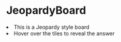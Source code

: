 # JeopardyBoard
<li>This is a Jeopardy style board</li>
<li>Hover over the tiles to reveal the answer</li> 
